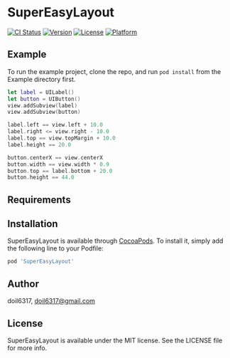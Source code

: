 # SuperEasyLayout

[![CI Status](https://img.shields.io/travis/doil6317/SuperEasyLayout.svg?style=flat)](https://travis-ci.org/doil6317/SuperEasyLayout)
[![Version](https://img.shields.io/cocoapods/v/SuperEasyLayout.svg?style=flat)](https://cocoapods.org/pods/SuperEasyLayout)
[![License](https://img.shields.io/cocoapods/l/SuperEasyLayout.svg?style=flat)](https://cocoapods.org/pods/SuperEasyLayout)
[![Platform](https://img.shields.io/cocoapods/p/SuperEasyLayout.svg?style=flat)](https://cocoapods.org/pods/SuperEasyLayout)

## Example

To run the example project, clone the repo, and run `pod install` from the Example directory first.

```swift
let label = UILabel()
let button = UIButton()
view.addSubview(label)
view.addSubview(button)

label.left == view.left + 10.0
label.right <= view.right - 10.0
label.top == view.topMargin + 10.0
label.height == 20.0

button.centerX == view.centerX
button.width == view.width * 0.9
button.top == label.bottom + 20.0
button.height == 44.0
```

## Requirements

## Installation

SuperEasyLayout is available through [CocoaPods](https://cocoapods.org). To install
it, simply add the following line to your Podfile:

```ruby
pod 'SuperEasyLayout'
```

## Author

doil6317, doil6317@gmail.com

## License

SuperEasyLayout is available under the MIT license. See the LICENSE file for more info.
